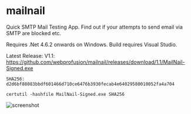 # mailnail
Quick SMTP Mail Testing App. Find out if your attempts to send email via SMTP are blocked etc.

Requires .Net 4.6.2 onwards on Windows. Build requires Visual Studio.

Latest Release: V1.1: https://github.com/webprofusion/mailnail/releases/download/1.1/MailNail-Signed.exe

`SHA256: d2d6bf88083bbdf601466d710ce6476b3930fecab4e64029580010052fa4a704`

`certutil -hashfile MailNail-Signed.exe SHA256`

![screenshot](https://cloud.githubusercontent.com/assets/2445502/9598992/b31c56da-50c2-11e5-9d62-6d59839f12cc.png)

